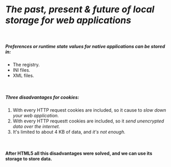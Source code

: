 # ***The past, present & future of local storage for web applications***

<br>

##### Preferences or runtime state values for native applications can be stored in: 
* The registry.
* INI files.
* XML files.

<br>

##### Three disadvantages for cookies: 
1. With every HTTP request cookies are included, so it cause to *slow down your web application.*
2. With every HTTP requestt cookies are included, so it *send unencrypted data over the internet.*
3. It's limited to about 4 KB of data, and *it's not enough.*

<br>

#### After **HTML5** all this disadvantages were solved, and we can use its storage to store data.
